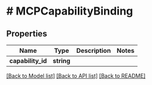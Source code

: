 # # MCPCapabilityBinding

## Properties

Name | Type | Description | Notes
------------ | ------------- | ------------- | -------------
**capability_id** | **string** |  |

[[Back to Model list]](../../README.md#models) [[Back to API list]](../../README.md#endpoints) [[Back to README]](../../README.md)
